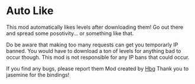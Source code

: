 # Auto Like

This mod automatically likes levels after downloading them! Go out there and spread some posotivity... or something like that.

Do be aware that making too many requests can get you temporarly IP banned. You would have to download a ton of levels for anything bad to occur though. This mod is not responsible for any IP bans that could occur.

If you find any bugs, please report them 
Mod created by [Hbg](user:9115450)
Thank you to jasemine for the bindings!